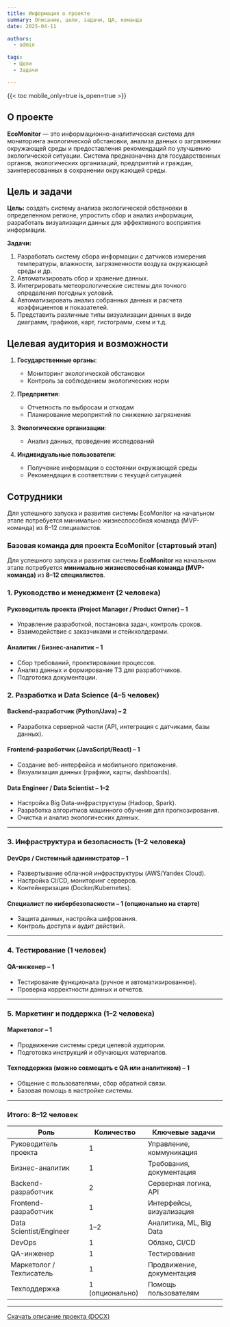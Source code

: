 ```yaml
---
title: Информация о проекте
summary: Описание, цели, задачи, ЦА, команда
date: 2025-04-11

authors:
  - admin

tags:
  - Цели
  - Задачи

---
```


{{< toc mobile_only=true is_open=true >}}

## О проекте

**EcoMonitor** — это информационно-аналитическая система для мониторинга экологической обстановки, анализа данных о загрязнении окружающей среды и предоставления рекомендаций по улучшению экологической ситуации. Система предназначена для государственных органов, экологических организаций, предприятий и граждан, заинтересованных в сохранении окружающей среды.

## Цель и задачи

**Цель:** создать систему анализа экологической обстановки в определенном регионе, упростить сбор и анализ информации, разработать визуализации данных для эффективного восприятия информации.

**Задачи:**
1.	Разработать систему сбора информации с датчиков измерения температуры, влажности, загрязненности воздуха окружающей среды и др. 
2.	Автоматизировать сбор и хранение данных.
3.	Интегрировать метеорологические системы для точного определения погодных условий.
4.	Автоматизировать анализ собранных данных и расчета коэффициентов и показателей.
5.	Представить различные типы визуализации данных в виде диаграмм, графиков, карт, гистограмм, схем и т.д.

## Целевая аудитория и возможности

1. **Государственные органы**:
   - Мониторинг экологической обстановки
   - Контроль за соблюдением экологических норм

2. **Предприятия**:
   - Отчетность по выбросам и отходам
   - Планирование мероприятий по снижению загрязнения

3. **Экологические организации**:
   - Анализ данных, проведение исследований

4. **Индивидуальные пользователи**:
   - Получение информации о состоянии окружающей среды
   - Рекомендации в соответствии с текущей ситуацией 

## Сотрудники

Для успешного запуска и развития системы EcoMonitor на начальном этапе потребуется минимально жизнеспособная команда (MVP-команда) из 8–12 специалистов.

### **Базовая команда для проекта EcoMonitor (стартовый этап)**  

Для успешного запуска и развития системы **EcoMonitor** на начальном этапе потребуется **минимально жизнеспособная команда (MVP-команда)** из **8–12 специалистов**.  

### **1. Руководство и менеджмент (2 человека)**  
#### **Руководитель проекта (Project Manager / Product Owner) – 1**  
- Управление разработкой, постановка задач, контроль сроков.  
- Взаимодействие с заказчиками и стейкхолдерами.  

#### **Аналитик / Бизнес-аналитик – 1**  
- Сбор требований, проектирование процессов.  
- Анализ данных и формирование ТЗ для разработчиков.  
- Подготовка документации.  

### **2. Разработка и Data Science (4–5 человек)**  
#### **Backend-разработчик (Python/Java) – 2**  
- Разработка серверной части (API, интеграция с датчиками, базы данных).  

#### **Frontend-разработчик (JavaScript/React) – 1**  
- Создание веб-интерфейса и мобильного приложения.  
- Визуализация данных (графики, карты, dashboards).  

#### **Data Engineer / Data Scientist – 1–2**  
- Настройка Big Data-инфраструктуры (Hadoop, Spark).  
- Разработка алгоритмов машинного обучения для прогнозирования.  
- Очистка и анализ экологических данных.  

---

### **3. Инфраструктура и безопасность (1–2 человека)**  
#### **DevOps / Системный администратор – 1**  
- Развертывание облачной инфраструктуры (AWS/Yandex Cloud).  
- Настройка CI/CD, мониторинг серверов.  
- Контейнеризация (Docker/Kubernetes).  

#### **Специалист по кибербезопасности – 1 (опционально на старте)**  
- Защита данных, настройка шифрования.  
- Контроль доступа и аудит действий.  

---

### **4. Тестирование (1 человек)**  
#### **QA-инженер – 1**  
- Тестирование функционала (ручное и автоматизированное).  
- Проверка корректности данных и отчетов.  

---

### **5. Маркетинг и поддержка (1–2 человека)**  
#### **Маркетолог – 1**  
- Продвижение системы среди целевой аудитории.  
- Подготовка инструкций и обучающих материалов.  

#### **Техподдержка (можно совмещать с QA или аналитиком) – 1**  
- Общение с пользователями, сбор обратной связи.  
- Базовая помощь в настройке системы.  

---

### **Итого: 8–12 человек**  
| **Роль**                  | **Количество** | **Ключевые задачи** |
|---------------------------|--------------|---------------------|
| Руководитель проекта      | 1            | Управление, коммуникация |
| Бизнес-аналитик           | 1            | Требования, документация |
| Backend-разработчик       | 2            | Серверная логика, API |
| Frontend-разработчик      | 1            | Интерфейсы, визуализация |
| Data Scientist/Engineer   | 1–2          | Аналитика, ML, Big Data |
| DevOps                    | 1            | Облако, CI/CD |
| QA-инженер                | 1            | Тестирование |
| Маркетолог / Техписатель  | 1            | Продвижение, документация |
| Техподдержка              | 1 (опционально) | Помощь пользователям |

---
<a href="https://github.com/ngalatsan/ngalatsan.github.io/blob/main/files/пример_ИАС.docx" class="btn btn-primary" download>
  <i class="fas fa-download mr-2"></i>Скачать описание проекта (DOCX)
</a>
